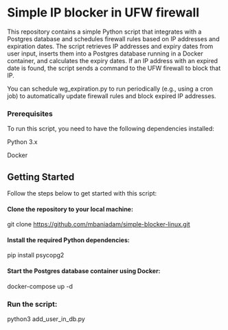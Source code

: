 # Simple IP blocker in UFW firewall 


This repository contains a simple Python script that integrates with a Postgres database and schedules firewall rules based on IP addresses and expiration dates. The script retrieves IP addresses and expiry dates from user input, inserts them into a Postgres database running in a Docker container, and calculates the expiry dates. If an IP address with an expired date is found, the script sends a command to the UFW firewall to block that IP.

You can schedule wg_expiration.py to run periodically (e.g., using a cron job) to automatically update firewall rules and block expired IP addresses.

### Prerequisites
To run this script, you need to have the following dependencies installed:

Python 3.x

Docker


## Getting Started
Follow the steps below to get started with this script:

#### Clone the repository to your local machine:
git clone https://github.com/mbaniadam/simple-blocker-linux.git

#### Install the required Python dependencies:
pip install psycopg2

#### Start the Postgres database container using Docker:
docker-compose up -d

### Run the script:
python3 add_user_in_db.py


